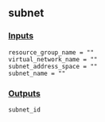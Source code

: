 ## subnet

### [Inputs](./vars.tf)

    resource_group_name = ""
    virtual_network_name = ""
    subnet_address_space = ""
    subnet_name = ""

### [Outputs](./outputs.tf)

    subnet_id
